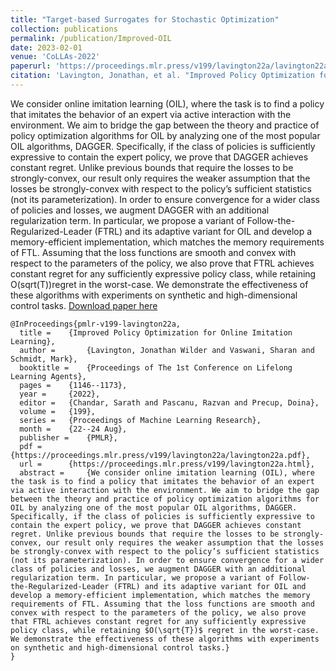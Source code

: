 ```yaml
---
title: "Target-based Surrogates for Stochastic Optimization"
collection: publications
permalink: /publication/Improved-OIL
date: 2023-02-01
venue: 'CoLLAs-2022'
paperurl: 'https://proceedings.mlr.press/v199/lavington22a/lavington22a.pdf'
citation: 'Lavington, Jonathan, et al. "Improved Policy Optimization for Online Imitation Learning." CoLLAs 2022.'
---
```

We consider online imitation learning (OIL), where the task is to find a policy that imitates the behavior of an expert via active interaction with the environment. We aim to bridge the gap between the theory and practice of policy optimization algorithms for OIL by analyzing one of the most popular OIL algorithms, DAGGER. Specifically, if the class of policies is sufficiently expressive to contain the expert policy, we prove that DAGGER achieves constant regret. Unlike previous bounds that require the losses to be strongly-convex, our result only requires the weaker assumption that the losses be strongly-convex with respect to the policy’s sufficient statistics (not its parameterization). In order to ensure convergence for a wider class of policies and losses, we augment DAGGER with an additional regularization term. In particular, we propose a variant of Follow-the-Regularized-Leader (FTRL) and its adaptive variant for OIL and develop a memory-efficient implementation, which matches the memory requirements of FTL. Assuming that the loss functions are smooth and convex with respect to the parameters of the policy, we also prove that FTRL achieves constant regret for any sufficiently expressive policy class, while retaining O(sqrt(T))regret in the worst-case. We demonstrate the effectiveness of these algorithms with experiments on synthetic and high-dimensional control tasks.
[Download paper here](https://proceedings.mlr.press/v199/lavington22a/lavington22a.pdf)

```   
@InProceedings{pmlr-v199-lavington22a,
  title = 	 {Improved Policy Optimization for Online Imitation Learning},
  author =       {Lavington, Jonathan Wilder and Vaswani, Sharan and Schmidt, Mark},
  booktitle = 	 {Proceedings of The 1st Conference on Lifelong Learning Agents},
  pages = 	 {1146--1173},
  year = 	 {2022},
  editor = 	 {Chandar, Sarath and Pascanu, Razvan and Precup, Doina},
  volume = 	 {199},
  series = 	 {Proceedings of Machine Learning Research},
  month = 	 {22--24 Aug},
  publisher =    {PMLR},
  pdf = 	 {https://proceedings.mlr.press/v199/lavington22a/lavington22a.pdf},
  url = 	 {https://proceedings.mlr.press/v199/lavington22a.html},
  abstract = 	 {We consider online imitation learning (OIL), where the task is to find a policy that imitates the behavior of an expert via active interaction with the environment. We aim to bridge the gap between the theory and practice of policy optimization algorithms for OIL by analyzing one of the most popular OIL algorithms, DAGGER. Specifically, if the class of policies is sufficiently expressive to contain the expert policy, we prove that DAGGER achieves constant regret. Unlike previous bounds that require the losses to be strongly-convex, our result only requires the weaker assumption that the losses be strongly-convex with respect to the policy’s sufficient statistics (not its parameterization). In order to ensure convergence for a wider class of policies and losses, we augment DAGGER with an additional regularization term. In particular, we propose a variant of Follow-the-Regularized-Leader (FTRL) and its adaptive variant for OIL and develop a memory-efficient implementation, which matches the memory requirements of FTL. Assuming that the loss functions are smooth and convex with respect to the parameters of the policy, we also prove that FTRL achieves constant regret for any sufficiently expressive policy class, while retaining $O(\sqrt{T})$ regret in the worst-case. We demonstrate the effectiveness of these algorithms with experiments on synthetic and high-dimensional control tasks.}
} 
 ```